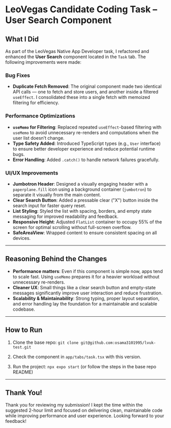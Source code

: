 

# LeoVegas Candidate Coding Task – User Search Component

## What I Did

As part of the LeoVegas Native App Developer task, I refactored and enhanced the **User Search** component located in the `Task` tab. The following improvements were made:

### Bug Fixes

* **Duplicate Fetch Removed**: The original component made two identical API calls — one to fetch and store users, and another inside a filtered `useEffect`. I consolidated these into a single fetch with memoized filtering for efficiency.

### Performance Optimizations

* **`useMemo` for Filtering**: Replaced repeated `useEffect`-based filtering with `useMemo` to avoid unnecessary re-renders and computations when the user list doesn’t change.
* **Type Safety Added**: Introduced TypeScript types (e.g., `User` interface) to ensure better developer experience and reduce potential runtime bugs.
* **Error Handling**: Added `.catch()` to handle network failures gracefully.

### UI/UX Improvements

* **Jumbotron Header**: Designed a visually engaging header with a `paperplane.fill` icon using a background container (`jumbotron`) to separate it visually from the main content.
* **Clear Search Button**: Added a pressable clear ("X") button inside the search input for faster query reset.
* **List Styling**: Styled the list with spacing, borders, and empty state messaging for improved readability and feedback.
* **Responsive Height**: Adjusted `FlatList` container to occupy 55% of the screen for optimal scrolling without full-screen overflow.
* **SafeAreaView**: Wrapped content to ensure consistent spacing on all devices.

---

## Reasoning Behind the Changes

* **Performance matters**: Even if this component is simple now, apps tend to scale fast. Using `useMemo` prepares it for a heavier workload without unnecessary re-renders.
* **Cleaner UX**: Small things like a clear search button and empty-state messages significantly improve user interaction and reduce frustration.
* **Scalability & Maintainability**: Strong typing, proper layout separation, and error handling lay the foundation for a maintainable and scalable codebase.

---

## How to Run

1. Clone the base repo:
   `git clone git@github.com:osama3101995/lvuk-test.git`

2. Check the component in `app/tabs/task.tsx` with this version.

3. Run the project:
   `npx expo start` (or follow the steps in the base repo README)

---

## Thank You!

Thank you for reviewing my submission! I kept the time within the suggested 2-hour limit and focused on delivering clean, maintainable code while improving performance and user experience.
Looking forward to your feedback!
